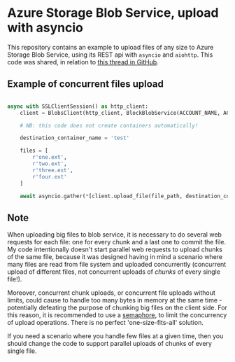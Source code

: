 # Azure Storage Blob Service, upload with asyncio
This repository contains an example to upload files of any size to Azure Storage Blob Service, using its REST api with `asyncio` and `aiohttp`.
This code was shared, in relation to [this thread in GitHub](https://github.com/Azure/azure-storage-python/issues/534#issuecomment-451260323).

## Example of concurrent files upload

```python

async with SSLClientSession() as http_client:
    client = BlobsClient(http_client, BlockBlobService(ACCOUNT_NAME, ACCOUNT_KEY))

    # NB: this code does not create containers automatically!

    destination_container_name = 'test'

    files = [
        r'one.ext',
        r'two.ext',
        r'three.ext',
        r'four.ext'
    ]

    await asyncio.gather(*[client.upload_file(file_path, destination_container_name) for file_path in files])
```

## Note
When uploading big files to blob service, it is necessary to do several web requests for each file: one for every chunk and a
last one to commit the file. My code intentionally doesn't start parallel web requests to upload chunks of the same file,
because it was designed having in mind a scenario where many files are read from file system and uploaded concurrently (concurrent upload of different files,
not concurrent uploads of _chunks_ of every single file!).

Moreover, concurrent chunk uploads, or concurrent file uploads without limits, could cause to handle too many bytes in memory at the same time - potentially defeating the purpose of chunking big files
on the client side. For this reason, it is recommended to use a [semaphore](https://docs.python.org/3/library/asyncio-sync.html#semaphore), to limit the concurrency of upload operations. There is no perfect 'one-size-fits-all' solution.

If you need a scenario where you handle few files at a given time, then you should change the code to support parallel uploads
of chunks of every single file.
